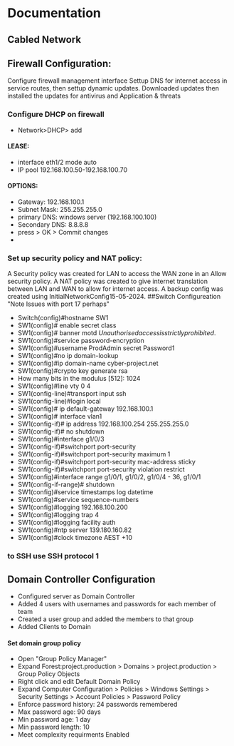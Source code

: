 # Documentation
## Cabled Network
## Firewall Configuration:
Configure firewall management interface
Settup DNS for internet access in service routes, then settup dynamic updates.
Downloaded updates then installed the updates for antivirus and Application & threats
### Configure DHCP on firewall
* Network>DHCP> add
#### LEASE:
* interface eth1/2 mode auto
* IP pool 192.168.100.50-192.168.100.70
#### OPTIONS:
* Gateway: 192.168.100.1
* Subnet Mask: 255.255.255.0
* primary DNS: windows server (192.168.100.100)
* Secondary DNS: 8.8.8.8
* press > OK > Commit changes
* 
### Set up security policy and NAT policy:
A Security policy was created for LAN to access the WAN zone in an Allow security policy. 
A NAT policy was created to give internet translation between LAN and WAN to allow for internet access.
A backup config was created using InitialNetworkConfig15-05-2024.
##Switch Configureation
"Note Issues with port 17 perhaps"
* Switch(config)#hostname SW1
* SW1(config)# enable secret class
* SW1(config)# banner motd $Unauthorised access is strictly prohibited.$
* SW1(config)#service password-encryption
* SW1(config)#username ProdAdmin secret Password1
* SW1(config)#no ip domain-lookup
* SW1(config)#ip domain-name cyber-project.net
* SW1(config)#crypto key generate rsa
* How many bits in the modulus [512]: 1024
* SW1(config)#line vty 0 4
* SW1(config-line)#transport input ssh
* SW1(config-line)#login local
* SW1(config)# ip default-gateway 192.168.100.1
* SW1(config)# interface vlan1
* SW1(config-if)# ip address 192.168.100.254 255.255.255.0
* SW1(config-if)# no shutdown
* SW1(config)#interface g1/0/3
* SW1(config-if)#switchport port-security
* SW1(config-if)#switchport port-security maximum 1
* SW1(config-if)#switchport port-security mac-address sticky
* SW1(config-if)#switchport port-security violation restrict
* SW1(config)#interface range g1/0/1, g1/0/2, g1/0/4 - 36, g1/0/1
* SW1(config-if-range)# shutdown
* SW1(config)#service timestamps log datetime
* SW1(config)#service sequence-numbers
* SW1(config)#logging 192.168.100.200
* SW1(config)#logging trap 4
* SW1(config)#logging facility auth
* SW1(config)#ntp server 139.180.160.82
* SW1(config)#clock timezone AEST +10



### to SSH use SSH protocol 1

## Domain Controller Configuration
* Configured server as Domain Controller
* Added 4 users with usernames and passwords for each member of team
* Created a user group and added the members to that group
* Added Clients to Domain

#### Set domain group policy 
* Open "Group Policy Manager" 
* Expand Forest:project.production > Domains > project.production > Group Policy Objects
* Right click and edit Default Domain Policy
* Expand Computer Configuration > Policies > Windows Settings > Security Settings > Account Policies > Password Policy
* Enforce password history: 24 passwords remembered
* Max password age: 90 days
* Min password age: 1 day
* Min password length: 10
* Meet complexity requirments Enabled
